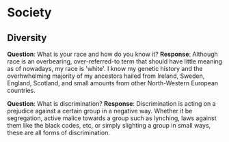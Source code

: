 # Society

## Diversity

**Question**: 
What is your race and how do you know it?
**Response**:
Although race is an overbearing, over-referred-to term that should have little meaning as of nowadays, my race is 'white'. I know my genetic history and the overhwhelming majority of my ancestors hailed from Ireland, Sweden, England, Scotland, and small amounts from other North-Western European countries.

**Question**:
What is discrimination?
**Response**:
Discrimination is acting on a prejudice against a certain group in a negative way. Whether it be segregation, active malice towards a group such as lynching, laws against  them like the black codes, etc, or simply slighting a group in small ways, these are all forms of discrimination.